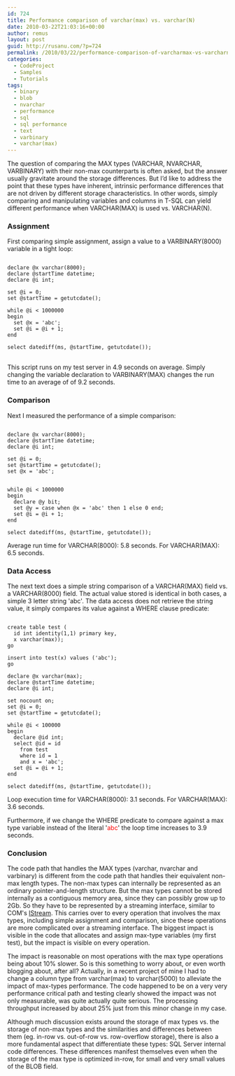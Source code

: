 ```yaml
---
id: 724
title: Performance comparison of varchar(max) vs. varchar(N)
date: 2010-03-22T21:03:16+00:00
author: remus
layout: post
guid: http://rusanu.com/?p=724
permalink: /2010/03/22/performance-comparison-of-varcharmax-vs-varcharn/
categories:
  - CodeProject
  - Samples
  - Tutorials
tags:
  - binary
  - blob
  - nvarchar
  - performance
  - sql
  - sql performance
  - text
  - varbinary
  - varchar(max)
---
```

The question of comparing the MAX types (VARCHAR, NVARCHAR, VARBINARY) with their non-max counterparts is often asked, but the answer usually gravitate around the storage differences. But I&#8217;d like to address the point that these types have inherent, intrinsic performance differences that are not driven by different storage characteristics. In other words, simply comparing and manipulating variables and columns in T-SQL can yield different performance when VARCHAR(MAX) is used vs. VARCHAR(N).

### Assignment

First comparing simple assignment, assign a value to a VARBINARY(8000) variable in a tight loop:

<!--more-->

<pre><code class="prettyprint lang-sql">
declare @x varchar(8000);
declare @startTime datetime;
declare @i int;

set @i = 0;
set @startTime = getutcdate();

while @i &lt; 1000000
begin
  set @x = 'abc';
  set @i = @i + 1;
end

select datediff(ms, @startTime, getutcdate());
</code>
</pre>

This script runs on my test server in 4.9 seconds on average. Simply changing the variable declaration to VARBINARY(MAX) changes the run time to an average of of 9.2 seconds.

### Comparison

Next I measured the performance of a simple comparison:

<pre><code class="prettyprint lang-sql">
declare @x varchar(8000);
declare @startTime datetime;
declare @i int;

set @i = 0;
set @startTime = getutcdate();
set @x = 'abc';


while @i &lt; 1000000
begin
  declare @y bit;
  set @y = case when @x = 'abc' then 1 else 0 end;
  set @i = @i + 1;
end

select datediff(ms, @startTime, getutcdate());
</code></pre>

Average run time for VARCHAR(8000): 5.8 seconds. For VARCHAR(MAX): 6.5 seconds.

### Data Access

The next text does a simple string comparison of a VARCHAR(MAX) field vs. a VARCHAR(8000) field. The actual value stored is identical in both cases, a simple 3 letter string 'abc'. The data access does not retrieve the string value, it simply compares its value against a WHERE clause predicate:

<pre><code class="prettyprint lang-sql">
create table test (
  id int identity(1,1) primary key, 
  x varchar(max));
go

insert into test(x) values ('abc');
go

declare @x varchar(max);
declare @startTime datetime;
declare @i int;

set nocount on;
set @i = 0;
set @startTime = getutcdate();

while @i &lt; 100000
begin
  declare @id int;
  select @id = id 
    from test 
    where id = 1
    and x = 'abc';
  set @i = @i + 1;
end

select datediff(ms, @startTime, getutcdate());
</code></pre>

Loop execution time for VARCHAR(8000): 3.1 seconds. For VARCHAR(MAX): 3.6 seconds.

Furthermore, if we change the WHERE predicate to compare against a max type variable instead of the literal '<span style="color:red">abc</span>' the loop time increases to 3.9 seconds.

### Conclusion

The code path that handles the MAX types (varchar, nvarchar and varbinary) is different from the code path that handles their equivalent non-max length types. The non-max types can internally be represented as an ordinary pointer-and-length structure. But the max types cannot be stored internally as a contiguous memory area, since they can possibly grow up to 2Gb. So they have to be represented by a streaming interface, similar to COM's <a href="http://msdn.microsoft.com/en-us/library/aa380034%28VS.85%29.aspx" ref="nofollow" target="_blank">IStream</a>. This carries over to every operation that involves the max types, including simple assignment and comparison, since these operations are more complicated over a streaming interface. The biggest impact is visible in the code that allocates and assign max-type variables (my first test), but the impact is visible on every operation.

The impact is reasonable on most operations with the max type operations being about 10% slower. So is this something to worry about, or even worth blogging about, after all? Actually, in a recent project of mine I had to change a column type from varchar(max) to varchar(5000) to alleviate the impact of max-types performance. The code happened to be on a very very performance critical path and testing clearly showed the impact was not only measurable, was quite actually quite serious. The processing throughput increased by about 25% just from this minor change in my case.

Although much discussion exists around the storage of max types vs. the storage of non-max types and the similarities and differences between them (eg. in-row vs. out-of-row vs. row-overflow storage), there is also a more fundamental aspect that differentiate these types: SQL Server internal code differences. These differences manifest themselves even when the storage of the max type is optimized in-row, for small and very small values of the BLOB field.